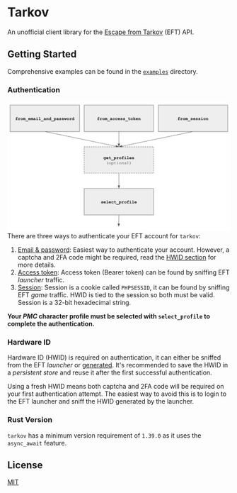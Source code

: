 # Tarkov
An unofficial client library for the [Escape from Tarkov](https://escapefromtarkov.com) (EFT) API.

## Getting Started

Comprehensive examples can be found in the [`examples`](examples) directory.

### Authentication
![Authentication flowchart](flow.png)
There are three ways to authenticate your EFT account for `tarkov`:
1. [Email & password](https://docs.rs/from_email_and_password): Easiest way to authenticate your account. However, a captcha and 2FA code might be required, read the [HWID section](#hardware-id) for more details.
2. [Access token](https://docs.rs/todo): Access token (Bearer token) can be found by sniffing EFT _launcher_ traffic.
3. [Session](https://docs.rs/todo): Session is a cookie called `PHPSESSID`, it can be found by sniffing EFT _game_ traffic. HWID is tied to the session so both must be valid. Session is a 32-bit hexadecimal string.

**Your _PMC_ character profile must be selected with `select_profile` to complete the authentication.**

### Hardware ID
Hardware ID (HWID) is required on authentication, it can either be sniffed from the EFT _launcher_ or [generated](https://docs.rs/todo). It's recommended to save the HWID in a _persistent store_ and reuse it after the first successful authentication.

Using a fresh HWID means both captcha and 2FA code will be required on your first authentication attempt. The easiest way to avoid this is to login to the EFT launcher and sniff the HWID generated by the launcher.

### Rust Version
`tarkov` has a minimum version requirement of `1.39.0` as it uses the `async_await` feature.

## License
[MIT](LICENSE)
